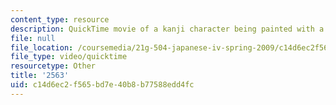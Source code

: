 ```yaml
---
content_type: resource
description: QuickTime movie of a kanji character being painted with a brush.
file: null
file_location: /coursemedia/21g-504-japanese-iv-spring-2009/c14d6ec2f565bd7e40b8b77588edd4fc_2563.mov
file_type: video/quicktime
resourcetype: Other
title: '2563'
uid: c14d6ec2-f565-bd7e-40b8-b77588edd4fc
---
```


